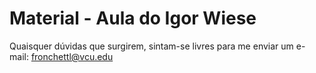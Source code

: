 # Material - Aula do Igor Wiese
Quaisquer dúvidas que surgirem, sintam-se livres para me enviar um e-mail: fronchettl@vcu.edu
